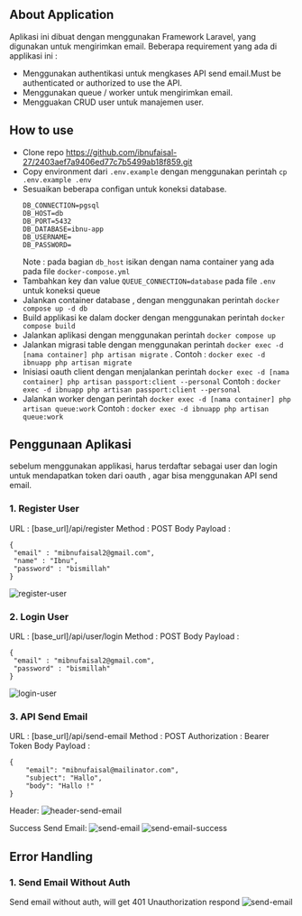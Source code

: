 ## About Application

Aplikasi ini dibuat dengan menggunakan Framework Laravel, yang digunakan untuk mengirimkan email. Beberapa requirement yang ada di applikasi ini :
- Menggunakan authentikasi untuk mengkases API send email.Must be authenticated or authorized to use the API.
- Menggunakan queue / worker untuk mengirimkan email.
- Mengguakan CRUD user untuk manajemen user.

## How to use
- Clone repo https://github.com/ibnufaisal-27/2403aef7a9406ed77c7b5499ab18f859.git
- Copy environment dari ```.env.example``` dengan menggunakan perintah ```cp .env.example .env```
- Sesuaikan beberapa configan untuk koneksi database.
  ```
  DB_CONNECTION=pgsql
  DB_HOST=db
  DB_PORT=5432
  DB_DATABASE=ibnu-app
  DB_USERNAME=
  DB_PASSWORD=
  ```
  Note : pada bagian ```db_host``` isikan dengan nama container yang ada pada file ```docker-compose.yml```
- Tambahkan key dan value ```QUEUE_CONNECTION=database``` pada file ```.env``` untuk koneksi queue
- Jalankan container database , dengan menggunakan perintah ```docker compose up -d db```
- Build applikasi ke dalam docker dengan menggunakan perintah ```docker compose build```
- Jalankan aplikasi dengan menggunakan perintah ```docker compose up```
- Jalankan migrasi table dengan menggunakan perintah ```docker exec -d [nama container] php artisan migrate``` .
  Contoh : ```docker exec -d ibnuapp php artisan migrate```
- Inisiasi oauth client dengan menjalankan perintah ```docker exec -d [nama container] php artisan passport:client --personal``` 
  Contoh : ```docker exec -d ibnuapp php artisan passport:client --personal```
- Jalankan worker dengan perintah ```docker exec -d [nama container] php artisan queue:work```
  Contoh : ```docker exec -d ibnuapp php artisan queue:work```


## Penggunaan Aplikasi
sebelum menggunakan applikasi, harus terdaftar sebagai user dan login untuk mendapatkan token dari oauth , agar bisa menggunakan API send email.

### 1. Register User
URL : [base_url]/api/register
Method : POST
Body Payload :
```
{
 "email" : "mibnufaisal2@gmail.com",
 "name" : "Ibnu",
 "password" : "bismillah"
}
```
<img src="https://i.ibb.co/z518Nnc/Screenshot-from-2023-12-26-07-56-45.png" alt="register-user">

### 2. Login User
URL : [base_url]/api/user/login
Method : POST
Body Payload :
```
{
 "email" : "mibnufaisal2@gmail.com",
 "password" : "bismillah"
}
```
<img src="https://i.ibb.co/gJLkg5d/Screenshot-from-2023-12-26-08-19-12.png" alt="login-user">

### 3. API Send Email
URL : [base_url]/api/send-email
Method : POST
Authorization : Bearer Token
Body Payload :
```
{
    "email": "mibnufaisal@mailinator.com",
    "subject": "Hallo",
    "body": "Hallo !"
}
```
Header:
<img src="https://i.ibb.co/4KVqHyT/Screenshot-from-2023-12-26-08-23-11.png" alt="header-send-email">

Success Send Email:
<img src="https://i.ibb.co/pfNVYxS/Screenshot-from-2023-12-26-08-26-38.png" alt="send-email">
<img src="https://i.ibb.co/ftsYH9f/Screenshot-from-2023-12-26-09-41-32.png" alt="send-email-success">

## Error Handling
### 1. Send Email Without Auth
Send email without auth, will get 401 Unauthorization respond
<img src="https://i.ibb.co/jvtMVDd/Screenshot-from-2023-12-26-08-38-50.png" alt="send-email">